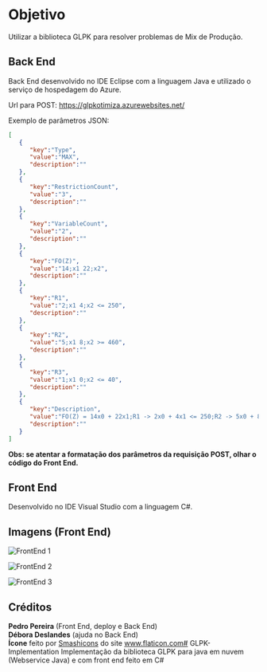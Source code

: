 # Objetivo

Utilizar a biblioteca GLPK para resolver problemas de Mix de Produção.

## Back End

Back End desenvolvido no IDE Eclipse com a linguagem Java e utilizado o serviço de hospedagem do Azure.

Url para POST: https://glpkotimiza.azurewebsites.net/

Exemplo de parâmetros JSON:

```json
[
   {
      "key":"Type",
      "value":"MAX",
      "description":""
   },
   {
      "key":"RestrictionCount",
      "value":"3",
      "description":""
   },
   {
      "key":"VariableCount",
      "value":"2",
      "description":""
   },
   {
      "key":"FO(Z)",
      "value":"14;x1 22;x2",
      "description":""
   },
   {
      "key":"R1",
      "value":"2;x1 4;x2 <= 250",
      "description":""
   },
   {
      "key":"R2",
      "value":"5;x1 8;x2 >= 460",
      "description":""
   },
   {
      "key":"R3",
      "value":"1;x1 0;x2 <= 40",
      "description":""
   },
   {
      "key":"Description",
      "value":"FO(Z) = 14x0 + 22x1;R1 -> 2x0 + 4x1 <= 250;R2 -> 5x0 + 8x1 >= 460;R3 -> 1x0 + 0x1 <= 40;",
      "description":""
   }
]
```

**Obs: se atentar a formatação dos parâmetros da requisição POST, olhar o código do Front End.**

## Front End

Desenvolvido no IDE Visual Studio com a linguagem C#.

## Imagens (Front End)

![FrontEnd 1](https://imgur.com/T6hsroc.png)

![FrontEnd 2](https://imgur.com/50xHw5K.png)

![FrontEnd 3](https://imgur.com/sL9YxKC.png)

## Créditos

**Pedro Pereira** (Front End, deploy e Back End)  
**Débora Deslandes** (ajuda no Back End)  
**Ícone** feito por [Smashicons](https://www.flaticon.com/authors/smashicons "Smashicons") do site www.flaticon.com# GLPK-Implementation
Implementação da biblioteca GLPK para java em nuvem (Webservice Java) e com front end feito em C#
